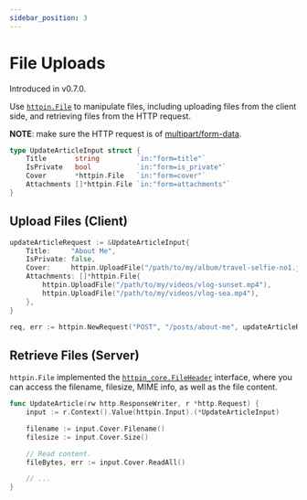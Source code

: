 ```yaml
---
sidebar_position: 3
---
```


# File Uploads

Introduced in v0.7.0.

Use [`httpin.File`](https://pkg.go.dev/github.com/ggicci/httpin#File) to manipulate files, including uploading files from the client side, and retrieving files from the HTTP request.

**NOTE**: make sure the HTTP request is of [multipart/form-data](https://stackoverflow.com/q/4526273/1592264).

```go {4,5}
type UpdateArticleInput struct {
	Title       string         `in:"form=title"`
	IsPrivate   bool           `in:"form=is_private"`
	Cover       *httpin.File   `in:"form=cover"`
	Attachments []*httpin.File `in:"form=attachments"`
}
```

## Upload Files (Client)

```go
updateArticleRequest := &UpdateArticleInput{
    Title:     "About Me",
    IsPrivate: false,
    Cover:     httpin.UploadFile("/path/to/my/album/travel-selfie-no1.jpg"),
    Attachments: []*httpin.File{
        httpin.UploadFile("/path/to/my/videos/vlog-sunset.mp4"),
        httpin.UploadFile("/path/to/my/videos/vlog-sea.mp4"),
    },
}

req, err := httpin.NewRequest("POST", "/posts/about-me", updateArticleRequest)
```

## Retrieve Files (Server)

`httpin.File` implemented the [`httpin_core.FileHeader`](https://pkg.go.dev/github.com/ggicci/httpin/core#FileHeader) interface, where you can access the filename, filesize, MIME info, as well as the file content.

```go
func UpdateArticle(rw http.ResponseWriter, r *http.Request) {
    input := r.Context().Value(httpin.Input).(*UpdateArticleInput)

    filename := input.Cover.Filename()
    filesize := input.Cover.Size()

    // Read content.
    fileBytes, err := input.Cover.ReadAll()

    // ...
}
```
